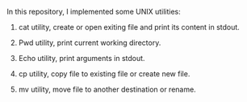 In this repository, I implemented some UNIX utilities:

1. cat utility, create or open exiting file and print its content in stdout.

2. Pwd utility, print current working directory.

3. Echo utility, print arguments in stdout.

4. cp utility, copy file to existing file or create new file.

5. mv utility, move file to another destination or rename.


